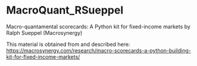 # MacroQuant_RSueppel
Macro-quantamental scorecards: A Python kit for fixed-income markets by Ralph Sueppel (Macrosynergy)

This material is obtained from and described here: https://macrosynergy.com/research/macro-scorecards-a-python-building-kit-for-fixed-income-markets/
